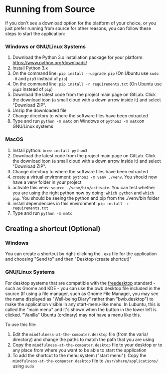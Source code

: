 # Running from Source

If you don't see a download option for the platform of your choice, or you just prefer running from source for other reasons, you can follow these steps to start the application:

### Windows or GNU/Linux Systems

1. Download the Python 3.x installation package for your platform: https://www.python.org/downloads/
2. Install Python 3.x
3. On the command line: `pip install --upgrade pip` (On Ubuntu use `sudo -H` and `pip3` instead of `pip`)
4. On the command line: `pip install -r requirements.txt` (On Ubuntu use `pip3` instead of `pip`)
5. Download the latest code from the project main page on GitLab. Click the download icon (a small cloud with a down arrow inside it) and select "Download ZIP".
6. Unzip the downloaded file
7. Change directory to where the software files have been extracted
8. Type and run `python -m matc` on Windows or `python3 -m matc`on GNU/Linux systems

### MacOS

1. Install python: `brew install python3`
2. Download the latest code from the project main page on GitLab. Click the download icon (a small cloud with a down arrow inside it) and select "Download ZIP".
3. Change directory to where the software files have been extracted
4. create a virtual environment: `python3 -m venv ./venv`. You should now have a venv folder in your project
5. activate this venv: `source ./venv/bin/activate`. You can test whether you are using the right python now by doing: 
`which python` and `which pip`. You should be seeing the python and pip from the ./venv/bin folder
6. install dependencies in this environment: `pip install -r requirements.txt`
7. Type and run `python -m matc`

## Creating a shortcut (Optional)

### Windows

You can create a shortcut by right-clicking the `.exe` file for the application and choosing "Send to" and then "Desktop (create shortcut)"

### GNU/Linux Systems

For desktop systems that are compatible with the [freedesktop](https://www.freedesktop.org/) standard - such as Gnome and KDE - you can use the bwb.desktop file included in the source (If using a file manager, such as Gnome File Manager, you may see the name displayed as "Well-being Diary" rather than "bwb.desktop") to make the application visible in any start-menu-like menu. In Lubuntu, this is called the "main menu" and it's shown when the button in the lower left is clicked. "Vanilla" Ubuntu (ordinary) may not have a menu like this.

To use this file:

1. Edit the `mindfulness-at-the-computer.desktop` file (from the varia/ directory) and change the paths to match the path that you are using
2. Copy the `mindfulness-at-the-computer.desktop` file to your desktop or to any place from where you want to be able to start the application
3. To add the shortcut to the menu system ("start menu"): Copy the `mindfulness-at-the-computer.desktop` file to `/usr/share/applications/` using `sudo`
